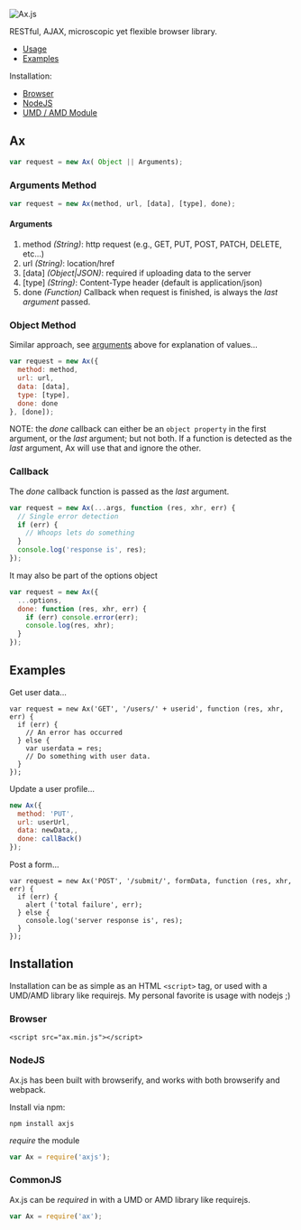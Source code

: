 ![Ax.js](http://i.imgur.com/twliVZx.png)

 RESTful, AJAX, microscopic yet flexible browser library.
* [Usage](#ax)
* [Examples](#examples)

Installation:
* [Browser](#browser)
* [NodeJS](#nodejs)
* [UMD / AMD Module](#commonjs)

## Ax

```javascript
var request = new Ax( Object || Arguments); 
```

### Arguments Method

```javascript
var request = new Ax(method, url, [data], [type], done);
```

#### Arguments

1. method *(String)*: http request (e.g., GET, PUT, POST, PATCH, DELETE, etc...)
2. url *(String)*: location/href 
3. [data] *(Object|JSON)*: required if uploading data to the server
4. [type] *(String)*: Content-Type header (default is application/json)
5. done *(Function)* Callback when request is finished, is always the *last argument* passed.

### Object Method

Similar approach, see [arguments](#arguments) above for explanation of values...

```javascript
var request = new Ax({
  method: method,
  url: url,
  data: [data],
  type: [type],
  done: done
}, [done]);
```
NOTE:  the *done* callback can either be an ```object property``` in the first argument, or the *last* argument; but not both.  If a function is detected as the *last* argument, Ax will use that and ignore the other.

### Callback

The *done* callback function is passed as the *last* argument.

```javascript
var request = new Ax(...args, function (res, xhr, err) {
  // Single error detection
  if (err) {
    // Whoops lets do something
  }
  console.log('response is', res);
});
```

It may also be part of the options object

```javascript
var request = new Ax({
  ...options,
  done: function (res, xhr, err) {    
    if (err) console.error(err);
    console.log(res, xhr);
  }
});
```
## Examples

Get user data...

```javscript
var request = new Ax('GET', '/users/' + userid', function (res, xhr, err) {
  if (err) {
    // An error has occurred
  } else {
    var userdata = res;
    // Do something with user data.
  }
});
```

Update a user profile...
```javascript
new Ax({
  method: 'PUT',
  url: userUrl,
  data: newData,,
  done: callBack()
});
```


Post a form...
```javscript
var request = new Ax('POST', '/submit/', formData, function (res, xhr, err) {
  if (err) {
    alert ('total failure', err);
  } else {
    console.log('server response is', res);
  }
});
```

## Installation
Installation can be as simple as an HTML ```<script>``` tag, or used with a UMD/AMD library like requirejs.  My personal favorite is usage with nodejs ;)

### Browser

```
<script src="ax.min.js"></script>
```



### NodeJS

Ax.js has been built with browserify, and works with both browserify and webpack.

Install via npm:

```
npm install axjs
```

*require* the module 
``` javascript
var Ax = require('axjs');
```

### CommonJS

Ax.js can be *required* in with a UMD or AMD library like requirejs.

``` javascript
var Ax = require('ax');
```

